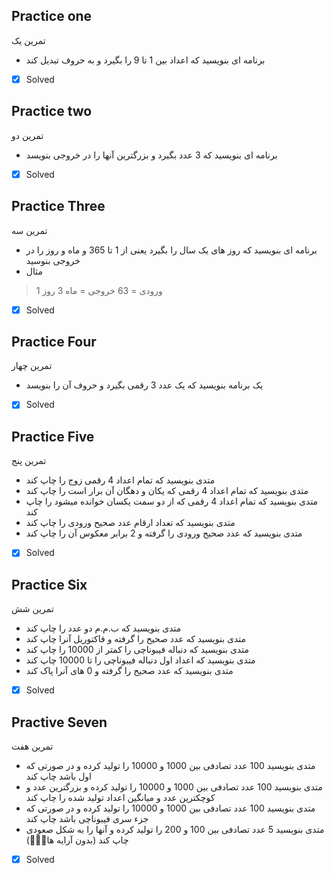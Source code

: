 ## Practice one
تمرین یک
- برنامه ای بنویسید که اعداد بین 1 تا 9 را بگیرد و به حروف تبدیل کند

 - [x] Solved
## Practice two
تمرین دو
- برنامه ای بنویسید که 3 عدد بگیرد و بزرگترین آنها را در خروجی بنویسد

 - [x] Solved
## Practice Three
تمرین سه
- برنامه ای بنویسید که روز های یک سال را بگیرد یعنی از 1 تا 365 و ماه و روز را در خروجی بنوسید
 - مثال
> ورودی = 63
>   خروجی = ماه 3 روز 1
 - [x] Solved
 
## Practice Four
تمرین چهار
- یک برنامه بنویسید که یک عدد 3 رقمی بگیرد و حروف آن را بنویسد
 
 - [x] Solved


## Practice Five
تمرین پنج
- متدی بنویسید که تمام اعداد 4 رقمی زوج را چاپ کند
- متدی بنویسید که تمام اعداد 4 رقمی که یکان و دهگان آن برار است را چاپ کند
- متدی بنویسید که تمام اعداد 4 رقمی که از دو سمت یکسان خوانده میشود را چاپ کند
- متدی بنویسید که تعداد ارقام عدد صحیح ورودی را چاپ کند
- متدی بنویسید که عدد صحیح ورودی را گرفته و 2 برابر معکوس آن را چاپ کند
 
- [x] Solved

## Practice Six
تمرین شش

- متدی بنویسید که ب.م.م دو عدد را چاپ کند
- متدی بنویسید که عدد صحیح را گرفته و فاکتوریل آنرا چاپ کند
- متدی بنویسید که دنباله فیبوناچی را کمتر از 10000 را چاپ کند
- متدی بنویسید که اعداد اول دنباله فیبوناچی را تا 10000 چاپ کند
- متدی بنویسید که عدد صحیح را گرفته و 0 های آنرا پاک کند

- [x] Solved

## Practive Seven
تمرین هفت
- متدی بنویسید 100 عدد تصادفی بین 1000 و 10000 را تولید کرده و در صورتی که اول باشد چاپ کند
- متدی بنویسید 100 عدد تصادفی بین 1000 و 10000 را تولید کرده و بزرگترین عدد و کوچکترین عدد و میانگین اعداد تولید شده را چاپ کند
- متدی بنویسید 100 عدد تصادفی بین 1000 و 10000 را تولید کرده و در صورتی که جزء سری فیبوناچی باشد چاپ کند
- متدی بنویسید 5 عدد تصادفی بین 100 و 200 را تولید کرده و آنها را به شکل صعودی چاپ کند (بدون آرایه ها🤦🏻‍♂️) 

- [x] Solved
